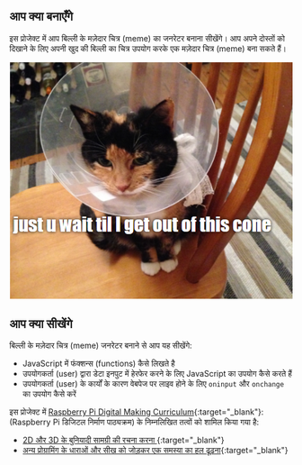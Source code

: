 ## आप क्या बनाएँगे

इस प्रोजेक्ट में आप बिल्ली के मज़ेदार चित्र (meme) का जनरेटर बनाना सीखेंगे। आप अपने दोस्तों को दिखाने के लिए अपनी खुद की बिल्ली का चित्र उपयोग करके एक मज़ेदार चित्र (meme) बना सकते हैं।

![उदहारण के तौर पर एक मज़ेदार चित्र (meme)](images/example-meme.png)

## आप क्या सीखेंगे

बिल्ली के मज़ेदार चित्र (meme) जनरेटर बनाने से आप यह सीखेंगे:

- JavaScript में फंक्शन्स (functions) कैसे लिखते है
- उपयोगकर्ता (user) द्वारा डेटा इनपुट में हेरफेर करने के लिए JavaScript का उपयोग कैसे करते हैं
- उपयोगकर्ता (user) के कार्यों के कारण वेबपेज पर लाइव होने के लिए  `oninput` और `onchange` का उपयोग कैसे करें

इस प्रोजेक्ट में [Raspberry Pi Digital Making Curriculum](https://www.raspberrypi.org/curriculum/){:target="_blank"}: (Raspberry Pi डिजिटल निर्माण पाठ्यक्रम) के निम्नलिखित तत्वों को शामिल किया गया है:</p>

* [2D और 3D के बुनियादी सामग्री की रचना करना ](https://www.raspberrypi.org/curriculum/design/creator){:target="_blank"}
* [अन्य प्रोग्रामिंग के धाराओं और सीख को जोड़कर एक समस्या का हल ढूढ़ना](https://www.raspberrypi.org/curriculum/programming/builder){:target="_blank"}
